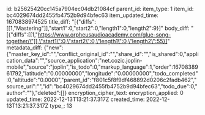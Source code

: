 id: b25625420cc145a7904ec04db21084cf
parent_id: 
item_type: 1
item_id: bc4029674dd2455fb4752b9d94bfec63
item_updated_time: 1670838974525
title_diff: "[{\"diffs\":[[1,\"Mastering\"]],\"start1\":0,\"start2\":0,\"length1\":0,\"length2\":9}]"
body_diff: "[{\"diffs\":[[1,\"https://www.orpheusaudioacademy.com/glue-song-together/\"]],\"start1\":0,\"start2\":0,\"length1\":0,\"length2\":55}]"
metadata_diff: {"new":{"master_key_id":"","conflict_original_id":"","share_id":"","is_shared":0,"application_data":"","source_application":"net.cozic.joplin-mobile","source":"joplin","is_todo":0,"markup_language":1,"order":1670838961792,"latitude":"0.00000000","longitude":"0.00000000","todo_completed":0,"altitude":"0.0000","parent_id":"f801c5f8f9df468892d0206c2fadb462","source_url":"","id":"bc4029674dd2455fb4752b9d94bfec63","todo_due":0,"author":""},"deleted":[]}
encryption_cipher_text: 
encryption_applied: 0
updated_time: 2022-12-13T13:21:37.317Z
created_time: 2022-12-13T13:21:37.317Z
type_: 13